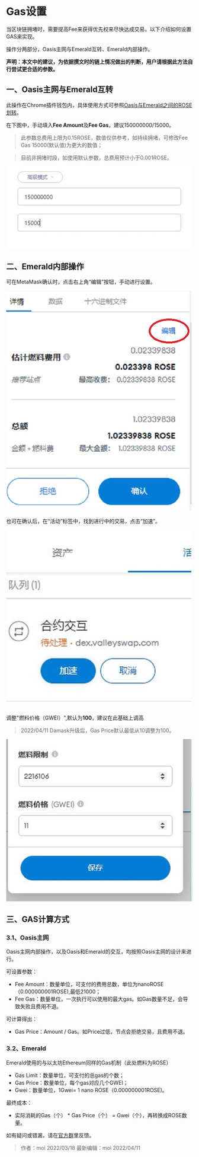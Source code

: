 # Gas设置

当区块链拥堵时，需要提高Fee来获得优先权来尽快达成交易。以下介绍如何设置GAS来实现。

操作分两部分，Oasis主网与Emerald互转、Emerald内部操作。

**声明：本文中的建议，为依据撰文时的链上情况做出的判断，用户请根据此方法自行尝试更合适的参数。**

## 一、Oasis主网与Emerald互转

此操作在Chrome插件钱包内，具体使用方式可参照[Oasis与Emerald之间的ROSE划转](../Oasis与Emerald之间的ROSE划转/Oasis与Emerald之间的ROSE划转.md)。


在下图中，手动填入**Fee Amount**及**Fee Gas**，建议150000000/15000。

> 此参数总费用上限为0.15ROSE，数值仅供参考，如持续拥堵，可修改Fee Gas 15000(默认值)为更大的数值；

> 目前非拥堵时段，如使用默认参数，总费用预计小于0.001ROSE。

![](Gas_1.jpg)

## 二、Emerald内部操作

可在MetaMask确认时，点击右上角“编辑”按钮，手动进行设置。

![](Gas_4.jpg)

也可在确认后，在“活动”标签中，找到进行中的交易，点击“加速”。

![](Gas_3.jpg)

调整"燃料价格（GWEI）",默认为**100**，建议在此基础上调高

> 2022/04/11 Damask升级后，Gas Price默认最低从10调整为100。

![](Gas_2.jpg)

## 三、GAS计算方式

### 3.1、Oasis主网

Oasis主网内部操作，以及Oasis和Emerald的交互，均按照Oasis主网的设计来进行。

可设置参数：

- Fee Amount：数量单位，可支付的费用总数，单位为nanoROSE（0.000000001ROSE),最低21000；
- Fee Gas：数量单位，一次执行可以使用的最大gas。如Gas数量不足，会导致失败且费用不退。

可计算得出：

- Gas Price：Amount / Gas。如Price过低，节点会拒绝交易，且费用不退。

### 3.2、Emerald

Emerald使用的与以太坊Ethereum同样的Gas机制（此处燃料为ROSE）

- Gas Limit：数量单位，可支付的总gas的个数；
- Gas Price：数量单位，每个gas对应几个GWEI；
- Gwei：数量单位，1Gwei= 1 nano ROSE（0.000000001ROSE)。

最终成本：

- 实际消耗的Gas（个） * Gas Price（个） = Gwei（个），再转换成ROSE数量。

如有疑问或错漏，请在[官方群](https://t.me/oasisnetworkchina)里反馈。

  > 作者：moi 2022/03/18 最新编辑：moi 2022/04/11